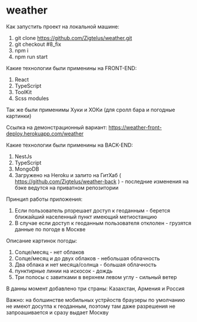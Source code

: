 # weather

Как запустить проект на локальной машине:
1) git clone https://github.com/Zigtelus/weather.git
2) git checkout #8_fix
3) npm i
4) npm run start


Какие технологии были применины на FRONT-END:
1) React
2) TypeScript
3) ToolKit
4) Scss modules

Так же были применимы Хуки и ХОКи (для сролл бара и погодные картинки)

Ссылка на демонстрационный вариант: https://weather-front-deploy.herokuapp.com/weather

Какие технологии были применины на BACK-END:
1) NestJs
2) TypeScript
3) MongoDB
4) Загружено на Heroku и залито на ГитХаб ( https://github.com/Zigtelus/weather-back ) - последние изменения на бэке ведутся на приватном репозитории



Принцип работы приложения:
1) Если пользователь рпзрешает доступ к геоданным - берется ближайший населенный пункт имеющий метиостанцию
2) В случае если доступ к геоданным пользователя отклолен - грузятся данные по погоде в Москве

Описание картинок погоды:
1) Солце/месяц - нет облаков
2) Солце/месяц и до двух облаков - небольшая облачность
3) Два облака и нет месяца/солнца - большая облачность
4) пунктирные линии на искосок - дождь
5) Три полосы с завитками в верхнем левом углу - сильный ветер

В данны момент добавлено три страны: Казахстан, Армения и Россия

Важно: на болшинстве мобильных устрйоств браузеры по умолчанию не имеют досутпа к геоданным, поэтому там даже разрешения не запроашивается и сразу выдает Москву
